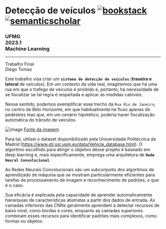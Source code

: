 # Detecção de veículos <a href='https://homepages.dcc.ufmg.br/~adrianov/ml/pres.pdf' target="_blank"><img alt='bookstack' src='https://img.shields.io/badge/Aprendizado_de Máquina DCC/UFMG-100000?style=plastic&logo=bookstack&logoColor=FFFFFF&labelColor=5C5C5C&color=5C5C5C'/></a> <a href='https://www.gti.ssr.upm.es/data/Vehicle_database.html' target="_blank"><img alt='semanticscholar' src='https://img.shields.io/badge/Universidade_Politécnica de Madrid-100000?style=plastic&logo=semanticscholar&logoColor=white&labelColor=7C0000&color=7C0000'/></a>

### UFMG <br> 2023.1 <br> Machine Learning
***
Trabalho Final<br>
Diego Tomaz<br>

Este trabalho visa criar um **`sistema de detecção de veículos`** (**traseira e lateral** de veículos). Em um contexto da vida real, imaginemos que há uma rua em que o trafego de veículos é proibido e, portanto, há necessidade de se fiscalizar se tal regra é respeitada e aplicar as medidas cabíveis. 

Nesse sentido, podemos exemplificar esse trecho da `Rua Rio de Janeiro`, no centro de Belo Horizonte, em que habitualmente há fluxo apenas de pedestres mas que, em um cenário hipotético, poderia haver fiscalização automática do trânsito de veículos.

![image](https://github.com/diego-tomaz/ml_deteccao_veiculos/assets/54359164/2c545d54-3e44-4147-acd9-9a6ef446fe5c)
<a href="https://joaodiniz.wordpress.com/2009/12/26/rua-rio-de-janeiro-praca-sete-de-setembro/">Fonte da imagem</a>

Para tal, utilizei o dataset disponibilizado pela Universidade Politécnica de Madrid (https://www.gti.ssr.upm.es/data/Vehicle_database.html). O algoritmo escolhido para atingir o objetivo desse projeto é baseado em deep learning e, mais especificamente, emprega uma arquitetura de **`Rede Neural Convolucional`**.

As Redes Neurais Convolucionais são um subconjunto dos algoritmos de aprendizado de máquina que se mostram particularmente eficientes para tarefas de processamento de imagem e reconhecimento de padrões, o que é o caso.

Sua eficácia é explicada pela capacidade de aprender automaticamente hierarquias de características abstratas a partir dos dados de entrada. As camadas inferiores das CNNs geralmente aprendem a detectar recursos de baixo nível, como bordas e cores, enquanto as camadas superiores combinam esses recursos para identificar padrões mais complexos, como formas ou objetos.

